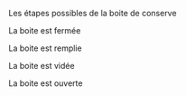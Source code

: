 Les étapes possibles de la boite de conserve

La boite est fermée

La boite est remplie

La boite est vidée

La boite est ouverte